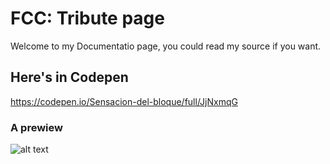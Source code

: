 # FCC: Tribute page

Welcome to my Documentatio page, you could read my source if you want.

##  Here's in Codepen

https://codepen.io/Sensacion-del-bloque/full/JjNxmqG

### A prewiew

![alt text](https://github.com/LaSensacionDelBloque/FCC/blob/main/Documentation%20page.JPG?raw=true)